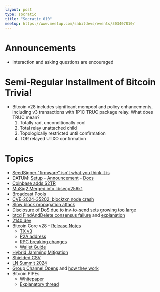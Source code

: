```yaml
---
layout: post
type: socratic
title: "Socratic 010"
meetup: https://www.meetup.com/sabitdevs/events/303407810/
---
```


# Announcements

- Interaction and asking questions are encouraged

# Semi-Regular Installment of Bitcoin Trivia!

- Bitcoin v28 includes significant mempool and policy enhancements, including v3 transactions with 1P1C TRUC package relay. What does TRUC mean?
  <ol>
    <li>Totally rad, unconditionally cool</li>
    <li>Total relay unattached child</li>
    <li>Topologically restricted until confirmation</li>
    <li>TOR relayed UTXO confirmation</li>
  </ol>

# Topics

- [SeedSigner "firmware" isn't what you think it is](https://gist.github.com/kdmukai/e270dd1c7b53b8daea4a9fc1ac89847c)
- DATUM: [Setup](https://ocean.xyz/docs/datum-setup) - [Announcement](https://bitcoinmagazine.com/technical/aaron-oceans-datum-is-tackling-bitcoins-most-pressing-problem) - [Docs](https://ocean.xyz/docs/datum)
- [Coinbase adds S2TR](https://x.com/coinbaseassets/status/1843712761391399318?s=46&t=fmMSkrK7pqpQM0KQQmMMzg)
- [MuSig2 Merged into libsecp256k1](https://x.com/n1ckler/status/1843311745860849940)
- [Broadcast Pools](https://github.com/bitcoin/bitcoin/issues/30471)
- [CVE-2024-35202: blocktxn node crash](https://bitcoincore.org/en/2024/10/08/disclose-blocktxn-crash/)
- [Slow block propagation attack](https://bitcoincore.org/en/2024/10/08/disclose-mutated-blocks-hindering-propagation/)
- [Disclosure of DoS due to inv-to-send sets growing too large](https://bitcoincore.org/en/2024/10/08/disclose-large-inv-to-send/)
- [btcd FindAndDelete consensus failure](https://github.com/btcsuite/btcd/security/advisories/GHSA-27vh-h6mc-q6g8) and [explanation](https://bitcoinops.org/en/newsletters/2024/10/11/#cve-2024-38365-btcd-consensus-failure)
- [2140.dev](https://2140.dev/)
- Bitcoin Core v28 - [Release Notes](https://github.com/bitcoin/bitcoin/blob/master/doc/release-notes/release-notes-28.0.md)
  - [TX v3](https://bitcoinops.org/en/topics/version-3-transaction-relay/)
  - [P2A address](https://mempool.space/address/bc1pfeessrawgf)
  - [RPC breaking changes](https://github.com/bitcoin/bitcoin/issues/31039)
  - [Wallet Guide](https://bitcoinops.org/en/bitcoin-core-28-wallet-integration-guide/)
- [Hybrid Jamming Mitigation](https://delvingbitcoin.org/t/hybrid-jamming-mitigation-results-and-updates/1147)
- [Shielded CSV](https://mailing-list.bitcoindevs.xyz/bitcoindev/b0afc5f2-4dcc-469d-b952-03eeac6e7d1b@gmail.com/)
- [LN Summit 2024](https://delvingbitcoin.org/t/ln-summit-2024-notes-summary-commentary/1198)
- [Group Channel Opens](https://lightningnetwork.plus/posts/594) and [how they work](https://lightningnetwork.plus/posts/456)
- Bitcoin PIPEs
  - [Whitepaper](https://x.com/nemothenoone/status/1843382870901235907)
  - [Explanatory thread](https://x.com/_weidai/status/1843526255045685253?s=46&t=OHVNt-4JbivH56CdK1W_Mw)
